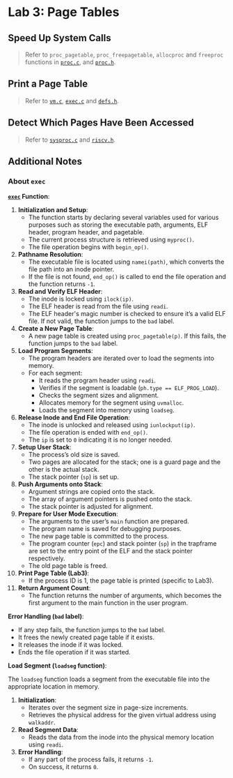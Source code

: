 # Lab 3: Page Tables

## Speed Up System Calls

> Refer to `proc_pagetable`, `proc_freepagetable`, `allocproc` and `freeproc` functions in [`proc.c`](../kernel/proc.c), and [`proc.h`](../kernel/proc.h).

## Print a Page Table

> Refer to [`vm.c`](../kernel/vm.c), [`exec.c`](../kernel/exec.c) and [`defs.h`](../kernel/defs.h).

## Detect Which Pages Have Been Accessed

> Refer to [`sysproc.c`](../kernel/sysproc.c) and [`riscv.h`](../kernel/riscv.h).

## Additional Notes

### About `exec`

**[`exec`](../kernel/exec.c) Function**:

1. **Initialization and Setup**:
   - The function starts by declaring several variables used for various purposes such as storing the executable path, arguments, ELF header, program header, and pagetable.
   - The current process structure is retrieved using `myproc()`.
   - The file operation begins with `begin_op()`.
2. **Pathname Resolution**:
   - The executable file is located using `namei(path)`, which converts the file path into an inode pointer.
   - If the file is not found, `end_op()` is called to end the file operation and the function returns `-1`.
3. **Read and Verify ELF Header**:
   - The inode is locked using `ilock(ip)`.
   - The ELF header is read from the file using `readi`.
   - The ELF header's magic number is checked to ensure it’s a valid ELF file. If not valid, the function jumps to the `bad` label.
4. **Create a New Page Table**:
   - A new page table is created using `proc_pagetable(p)`. If this fails, the function jumps to the `bad` label.
5. **Load Program Segments**:
   - The program headers are iterated over to load the segments into memory.
   - For each segment:
     - It reads the program header using `readi`.
     - Verifies if the segment is loadable (`ph.type == ELF_PROG_LOAD`).
     - Checks the segment sizes and alignment.
     - Allocates memory for the segment using `uvmalloc`.
     - Loads the segment into memory using `loadseg`.
6. **Release Inode and End File Operation**:
   - The inode is unlocked and released using `iunlockput(ip)`.
   - The file operation is ended with `end_op()`.
   - The `ip` is set to `0` indicating it is no longer needed.
7. **Setup User Stack**:
   - The process’s old size is saved.
   - Two pages are allocated for the stack; one is a guard page and the other is the actual stack.
   - The stack pointer (`sp`) is set up.
8. **Push Arguments onto Stack**:
   - Argument strings are copied onto the stack.
   - The array of argument pointers is pushed onto the stack.
   - The stack pointer is adjusted for alignment.
9. **Prepare for User Mode Execution**:
   - The arguments to the user’s `main` function are prepared.
   - The program name is saved for debugging purposes.
   - The new page table is committed to the process.
   - The program counter (`epc`) and stack pointer (`sp`) in the trapframe are set to the entry point of the ELF and the stack pointer respectively.
   - The old page table is freed.
10. **Print Page Table (Lab3)**:
    - If the process ID is 1, the page table is printed (specific to Lab3).
11. **Return Argument Count**:
    - The function returns the number of arguments, which becomes the first argument to the main function in the user program.

**Error Handling (`bad` label)**:

- If any step fails, the function jumps to the `bad` label.
- It frees the newly created page table if it exists.
- It releases the inode if it was locked.
- Ends the file operation if it was started.

**Load Segment (`loadseg` function)**:

The `loadseg` function loads a segment from the executable file into the appropriate location in memory.

1. **Initialization**:
   - Iterates over the segment size in page-size increments.
   - Retrieves the physical address for the given virtual address using `walkaddr`.
2. **Read Segment Data**:
   - Reads the data from the inode into the physical memory location using `readi`.
3. **Error Handling**:
   - If any part of the process fails, it returns `-1`.
   - On success, it returns `0`.

